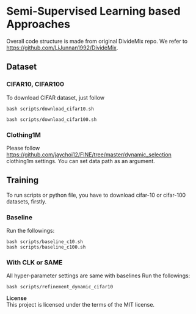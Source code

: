 # Semi-Supervised Learning based Approaches
Overall code structure is made from original DivideMix repo.
We refer to https://github.com/LiJunnan1992/DivideMix.

## Dataset
### CIFAR10, CIFAR100
To download CIFAR dataset, just follow

```
bash scripts/download_cifar10.sh

bash scripts/download_cifar100.sh
```

### Clothing1M
Please follow https://github.com/jaychoi12/FINE/tree/master/dynamic_selection clothing1m settings.
You can set data path as an argument.

## Training
To run scripts or python file, you have to download cifar-10 or cifar-100 datasets, firstly.

### Baseline
Run the followings:

    bash scripts/baseline_c10.sh
    bash scripts/baseline_c100.sh


### With CLK or SAME
All hyper-parameter settings are same with baselines
Run the followings:

    bash scripts/refinement_dynamic_cifar10
    
<!-- ### arguments
Default arguments settings are set for cifar10 experiments. Usage and other arguments are same with DivideMix original code. Options below are added only for our paper.

```
usage : python Train_cifar.py [--distill] [--distill_mode] [--refinement]

    options :
        --distill : if "dynamic", using our noisy detector.
        --distill_mode [eigen, kmeans] : Which method to use for noisy detector. "eigen" uses SAME, "kmeans" uses CLK
        --refinement : if not, the clean probability of all clean subset is set to one. In our paper, all experiments always use this option to make same condition with original paper.
```

 -->
<b>License</b>\
This project is licensed under the terms of the MIT license.

